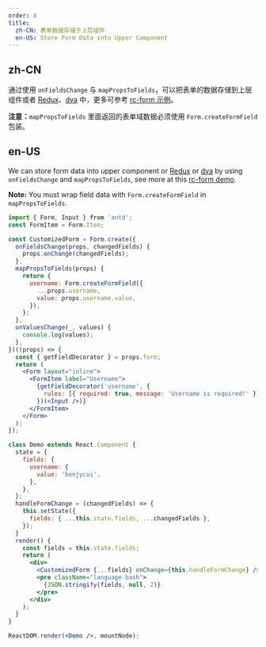 ```yaml
---
order: 8
title:
  zh-CN: 表单数据存储于上层组件
  en-US: Store Form Data into Upper Component
---
```


## zh-CN

通过使用 `onFieldsChange` 与 `mapPropsToFields`，可以把表单的数据存储到上层组件或者 [Redux](https://github.com/reactjs/redux)、[dva](https://github.com/dvajs/dva) 中，更多可参考 [rc-form 示例](http://react-component.github.io/form/examples/redux.html)。

**注意：**`mapPropsToFields` 里面返回的表单域数据必须使用 `Form.createFormField` 包装。

## en-US

We can store form data into upper component or [Redux](https://github.com/reactjs/redux) or [dva](https://github.com/dvajs/dva) by using `onFieldsChange` and `mapPropsToFields`, see more at this [rc-form demo](http://react-component.github.io/form/examples/redux.html).

**Note:** You must wrap field data with `Form.createFormField` in `mapPropsToFields`.

````jsx
import { Form, Input } from 'antd';
const FormItem = Form.Item;

const CustomizedForm = Form.create({
  onFieldsChange(props, changedFields) {
    props.onChange(changedFields);
  },
  mapPropsToFields(props) {
    return {
      username: Form.createFormField({
        ...props.username,
        value: props.username.value,
      }),
    };
  },
  onValuesChange(_, values) {
    console.log(values);
  },
})((props) => {
  const { getFieldDecorator } = props.form;
  return (
    <Form layout="inline">
      <FormItem label="Username">
        {getFieldDecorator('username', {
          rules: [{ required: true, message: 'Username is required!' }],
        })(<Input />)}
      </FormItem>
    </Form>
  );
});

class Demo extends React.Component {
  state = {
    fields: {
      username: {
        value: 'benjycui',
      },
    },
  };
  handleFormChange = (changedFields) => {
    this.setState({
      fields: { ...this.state.fields, ...changedFields },
    });
  }
  render() {
    const fields = this.state.fields;
    return (
      <div>
        <CustomizedForm {...fields} onChange={this.handleFormChange} />
        <pre className="language-bash">
          {JSON.stringify(fields, null, 2)}
        </pre>
      </div>
    );
  }
}

ReactDOM.render(<Demo />, mountNode);
````

<style>
#components-form-demo-global-state .language-bash {
  max-width: 400px;
  border-radius: 6px;
  margin-top: 24px;
}
</style>
